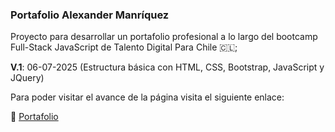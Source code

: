 ### Portafolio Alexander Manríquez

Proyecto para desarrollar un portafolio profesional a lo largo del bootcamp Full-Stack JavaScript de Talento Digital Para Chile 🇨🇱;

<b>V.1</b>: 06-07-2025 (Estructura básica con HTML, CSS, Bootstrap, JavaScript y JQuery)

Para poder visitar el avance de la página visita el siguiente enlace:

🔗 <a href="https://alexandermanriquez.github.io/evaluacion-portafolio/">Portafolio</a>
